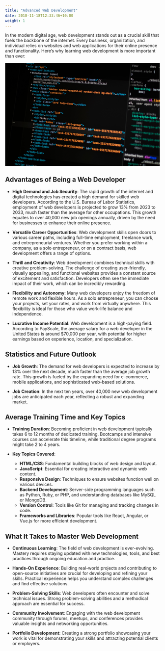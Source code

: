 ```yaml
---
title: "Advanced Web Development"
date: 2018-11-18T12:33:46+10:00
weight: 1
---
```


In the modern digital age, web development stands out as a crucial skill that fuels the backbone of the internet. Every business, organization, and individual relies on websites and web applications for their online presence and functionality. Here’s why learning web development is more important than ever:

![Advanced Web Development](/images/web_dev.jpg)



## Advantages of Being a Web Developer

- **High Demand and Job Security**: The rapid growth of the internet and digital technologies has created a high demand for skilled web developers. According to the U.S. Bureau of Labor Statistics, employment of web developers is projected to grow 13% from 2023 to 2033, much faster than the average for other occupations. This growth equates to over 40,000 new job openings annually, driven by the need for businesses to enhance their online presence.

- **Versatile Career Opportunities**: Web development skills open doors to various career paths, including full-time employment, freelance work, and entrepreneurial ventures. Whether you prefer working within a company, as a solo entrepreneur, or on a contract basis, web development offers a range of options.

- **Thrill and Creativity**: Web development combines technical skills with creative problem-solving. The challenge of creating user-friendly, visually appealing, and functional websites provides a constant source of excitement and satisfaction. Developers often see the immediate impact of their work, which can be incredibly rewarding.

- **Flexibility and Autonomy**: Many web developers enjoy the freedom of remote work and flexible hours. As a solo entrepreneur, you can choose your projects, set your rates, and work from virtually anywhere. This flexibility is ideal for those who value work-life balance and independence.

- **Lucrative Income Potential**: Web development is a high-paying field. According to PayScale, the average salary for a web developer in the United States is around $70,000 per year, with potential for higher earnings based on experience, location, and specialization.

## Statistics and Future Outlook

- **Job Growth**: The demand for web developers is expected to increase by 13% over the next decade, much faster than the average job growth rate. This growth is fueled by the expanding need for e-commerce, mobile applications, and sophisticated web-based solutions.

- **Job Creation**: In the next ten years, over 40,000 new web development jobs are anticipated each year, reflecting a robust and expanding market.

## Average Training Time and Key Topics

- **Training Duration**: Becoming proficient in web development typically takes 6 to 12 months of dedicated training. Bootcamps and intensive courses can accelerate this timeline, while traditional degree programs might take 2 to 4 years.

- **Key Topics Covered**:
  - **HTML/CSS**: Fundamental building blocks of web design and layout.
  - **JavaScript**: Essential for creating interactive and dynamic web content.
  - **Responsive Design**: Techniques to ensure websites function well on various devices.
  - **Backend Development**: Server-side programming languages such as Python, Ruby, or PHP, and understanding databases like MySQL or MongoDB.
  - **Version Control**: Tools like Git for managing and tracking changes in code.
  - **Frameworks and Libraries**: Popular tools like React, Angular, or Vue.js for more efficient development.

## What It Takes to Master Web Development

- **Continuous Learning**: The field of web development is ever-evolving. Mastery requires staying updated with new technologies, tools, and best practices through ongoing education and practice.

- **Hands-On Experience**: Building real-world projects and contributing to open-source initiatives are crucial for developing and refining your skills. Practical experience helps you understand complex challenges and find effective solutions.

- **Problem-Solving Skills**: Web developers often encounter and solve technical issues. Strong problem-solving abilities and a methodical approach are essential for success.

- **Community Involvement**: Engaging with the web development community through forums, meetups, and conferences provides valuable insights and networking opportunities.

- **Portfolio Development**: Creating a strong portfolio showcasing your work is vital for demonstrating your skills and attracting potential clients or employers.
